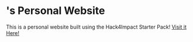 # <Matthew Phan>'s Personal Website
This is a personal website built using the Hack4Impact Starter Pack!
<Hack4Impact Start>
[Visit it Here!](file:///Users/matthewphan/MatthewH4I.github.io/index.html) 